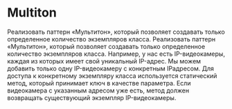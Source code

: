 # Multiton
Реализовать паттерн «Мультитон», который позволяет создавать только определенное количество экземпляров класса.
Реализовать паттерн «Мультитон», который позволяет создавать
только определенное количество экземпляров класса. Например, у нас
есть IP-видеокамеры, каждая из которых имеет свой уникальный IP-адрес.
Мы можем добавить только одну IP-видеокамеру с конкретным IPадресом. Для доступа к конкретному экземпляру класса используется
статический метод, который принимает ключ в качестве параметра. Если
видеокамера с указанным адресом уже есть, метод должен возвращать
существующий экземпляр IP-видеокамеры.
